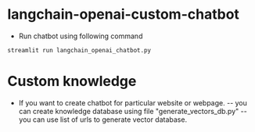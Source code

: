 # langchain-openai-custom-chatbot
- Run chatbot using following command
```console
streamlit run langchain_openai_chatbot.py
```

# Custom knowledge
- If you want to create chatbot for particular website or webpage.
  -- you can create knowledge database using file "generate_vectors_db.py"
  -- you can use list of urls to generate vector database. 
